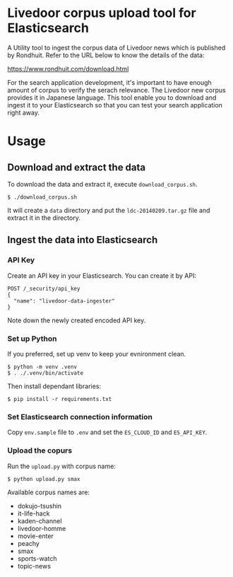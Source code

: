# Livedoor corpus upload tool for Elasticsearch

A Utility tool to ingest the corpus data of Livedoor news which is published by Rondhuit. Refer to the URL below to know the details of the data:

https://www.rondhuit.com/download.html

For the search application development, it's important to have enough amount of corpus to verify the serach relevance. The Livedoor new corpus provides it in Japanese language. This tool enable you to download and ingest it to your Elasticsearch so that you can test your search application right away.

# Usage

## Download and extract the data

To download the data and extract it, execute `download_corpus.sh`.

```
$ ./download_corpus.sh
```

It will create a `data` directory and put the `ldc-20140209.tar.gz` file and extract it in the directory.

## Ingest the data into Elasticsearch

### API Key

Create an API key in your Elasticsearch. You can create it by API:

```
POST /_security/api_key
{
  "name": "livedoor-data-ingester"
}
```

Note down the newly created encoded API key.

### Set up Python

If you preferred, set up venv to keep your evnironment clean.

```
$ python -m venv .venv
$ . ./.venv/bin/activate
```

Then install dependant libraries:

```
$ pip install -r requirements.txt
```

### Set Elasticsearch connection information

Copy `env.sample` file to `.env` and set the `ES_CLOUD_ID` and `ES_API_KEY`.

### Upload the copurs

Run the `upload.py` with corpus name:

```
$ python upload.py smax
```

Available corpus names are:

- dokujo-tsushin
- it-life-hack
- kaden-channel
- livedoor-homme
- movie-enter
- peachy
- smax
- sports-watch
- topic-news
